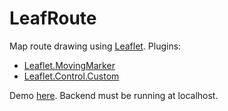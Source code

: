 # LeafRoute
Map route drawing using [Leaflet](https://github.com/Leaflet/Leaflet).
Plugins:

- [Leaflet.MovingMarker](https://github.com/ewoken/Leaflet.MovingMarker)
- [Leaflet.Control.Custom](https://github.com/yigityuce/Leaflet.Control.Custom)

Demo [here](https://bebora.github.io/LeafRoute/route.html). Backend must be running at localhost.